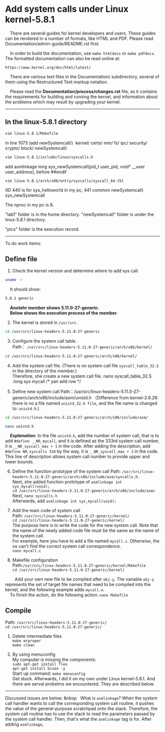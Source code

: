 Add system calls under Linux kernel-5.8.1
============

&nbsp;&nbsp;&nbsp;&nbsp;There are several guides for kernel developers and users. These guides can
be rendered in a number of formats, like HTML and PDF. Please read
Documentation/admin-guide/README.rst first.

&nbsp;&nbsp;&nbsp;&nbsp;In order to build the documentation, use ``make htmldocs`` or
``make pdfdocs``.  The formatted documentation can also be read online at:

    https://www.kernel.org/doc/html/latest/

&nbsp;&nbsp;&nbsp;&nbsp;There are various text files in the Documentation/ subdirectory,
several of them using the Restructured Text markup notation.

&nbsp;&nbsp;&nbsp;&nbsp;Please read the **Documentation/process/changes.rst** file, as it contains the
requirements for building and running the kernel, and information about
the problems which may result by upgrading your kernel.

-------------------------------------------------------------------
## In the linux-5.8.1 directory

```sh
vim linux-5.8.1/Makefile
```

in line 1073
(add newSystemcall/)&nbsp;
kernel/ certs/ mm/ fs/ ipc/ security/ crypto/ block/ newSystemcall/

```sh
vim linux-5.8.1/include/linux/syscalls.h
```

add 
asmlinkage long sys_newSystemcall(pid_t user_pid, void* __user user_address);
before ##endif

```sh
vim linux-5.8.1/arch/x86/entry/syscalls/syscall_64.tbl
```
(ID 440 is for sys_helloworld in my pc, 
441     common  newSystemcall)               sys_newSystemcall


The nproc in my pc is 8.


"lab1" folder is in the home directory.
"newSystemcall" folder is under the linux-5.8.1 directory.


"pics" folder is the execution record.

------------------------------------------------------------------
To do work items:

## Define file

1. Check the kernel version and determine where to add sys call.
```sh
uname -r
```
&nbsp;&nbsp;&nbsp;&nbsp;It should show:

```sh
5.8.1 generic
```

&nbsp;&nbsp;&nbsp;&nbsp;**Anotehr member shows 5.11.0-27-generic.**</br>
&nbsp;&nbsp;&nbsp;&nbsp;**Below shows the execution process of the member.**</br>

2. The kernel is stored in ```/usr/src```.

``` sh
cd /usr/src/linux-headers-5.11.0-27-generic
```

3. Configure the system call table.  
Path： ```/usr/src/linux-headers-5.11.0-27-generic/arch/x86/kernel/```  

```sh
cd /usr/src/linux-headers-5.11.0-27-generic/arch/x86/kernel/
```

4. Add the system call file.  (There is no system call file ```syscall_table_32.S``` in the directory of the member.)  
Therefore, she create a new system call file.
nano syscall_table_32.S
    .long sys mycall    /* yan add row */

5. Define new system call 
Path：/usr/src/linux-headers-5.11.0-27-generic/arch/x86/include/asm/unistd.h
（Difference from kernel-2.6.28:  there is no a file named ```unistd_32.h file```, and the file name is changed to: ```unistd.h```.)
```sh
cd /usr/src/linux-headers-5.11.0-27-generic/arch/x86/include/asm/
```
```sh
nano unistd.h
```

&nbsp;&nbsp;&nbsp;&nbsp;***Explanation***: In the file ```unistd.h```, add the number of system call, 
that is to add ```#define __NR_mycall```, and it is defined as the 333rd system call number, it is ```__NR_syscall_max + 1``` in the code.
After adding the description, add ```#define NR_syscalls 334``` by the way, it is ```__NR_syscall_max + 2``` in the code.
This line of description allows system call number to provide upper and lower bounds.


6. Define the function prototype of the system call
Path: ```/usr/src/linux-headers-5.11.0-27-generic/arch/x86/include/asm/syscalls.h```.  
Next, she added function prototype of ```asmlinkage int sys_mycall(void);```  
```cd /usr/src/linux-headers-5.11.0-27-generic/arch/x86/include/asm/```  
Next, ```nano syscalls.h```  
Afterwards, add ```asmlinkage int sys_mycall(void);```  

7. Add the main code of system call  
Path: ```/usr/src/linux-headers-5.11.0-27-generic/kernel/```  
```cd /usr/src/linux-headers-5.11.0-27-generic/kernel/```  
The purpose here is to write the code for the new system call. Note that the name of the newly added code file must be the same as the name of the system call.  
For example, here you have to add a file named ```mycall.c```. Otherwise, the os can't find the correct system call correspondence.  
```nano mycall.c```

8. Makefile configuration  
Path:```/usr/src/linux-headers-5.11.0-27-generic/kernel/Makefile```  
```cd /usr/src/linux-headers-5.11.0-27-generic/kernel/```  

&nbsp;&nbsp;&nbsp;&nbsp;&nbsp;&nbsp;&nbsp;&nbsp;Add your own new file to be compiled after ```obj-y```.  The variable ```obj-y``` represents the set of target file names that need to be compiled into the kernel, and the following example adds ```mycall.o```.  
&nbsp;&nbsp;&nbsp;&nbsp;To finish the action, do the following action:  ```nano Makefile```
    
## Compile
Path: ```/usr/src/linux-headers-5.11.0-27-generic/```  
```cd /usr/src/linux-headers-5.11.0-27-generic/```  
1. Delete intermediate files  
```make mrproper```  
```make clean```  

2. By using menuconfig  
My computer is missing the components:  
```sudo apt-get install flex```  
```apt-get install bison -y```  
Start up command: ```make menuconfig```  
Get stuck. Afterwards, I did it on my own under Linux kernel-5.8.1. And there are serval probelms we encountered. They are described below.
--------
Discussed issues are below:
&nbsp&nbsp;&nbsp;&nbsp;What is ```asmlinkage```? When the system call handler wants to call the corresponding system call routine, it pushes the value of the general-purpose scratchpad onto the stack. Therefore, the system call routine has to use the stack to read the parameters passed by the system call handler. Then, that's what the ```asmlinkage``` tag is for. After adding ```asmlinkage```,

